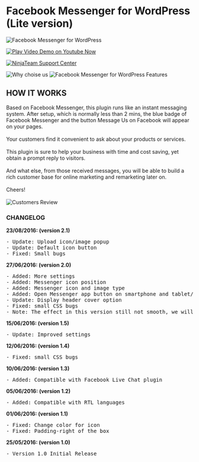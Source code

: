 # Facebook Messenger for WordPress (Lite version)

<img src="http://demo.ninjateam.org/data/messenger/intro-03.png" alt="Facebook Messenger for WordPress">

<a href="https://youtu.be/aRQNIANfxYY"><img src="http://demo.ninjateam.org/data/messenger/play-video-demo-03.png" alt="Play Video Demo on Youtube Now"></a>

<a href="https://ninja.ticksy.com/"><img src="https://ninjateam.org/demo/data/messenger/support-01.png" alt="NinjaTeam Support Center"></a>

<img src="http://demo.ninjateam.org/data/messenger/why-02.png" alt="Why choise us">

<img src="http://demo.ninjateam.org/data/messenger/features-04.png" alt="Facebook Messenger for WordPress Features">

<h2>HOW IT WORKS</h2>
Based on Facebook Messenger, this plugin runs like an instant messaging system. After setup, which is normally less than 2 mins, the blue badge of Facebook Messenger and the button Message Us on Facebook will appear on your pages.
<br><br>
Your customers find it convenient to ask about your products or services. 
<br><br>
This plugin is sure to help your business with time and cost saving, yet obtain a prompt reply to visitors. 
<br><br>
And what else, from those received messages, you will be able to build a rich customer base for online marketing and remarketing later on.
 <br><br>
Cheers!
<br><br>

<img src="http://demo.ninjateam.org/data/messenger/review-01.png" alt="Customers Review">

<h3 id="item-description__changelog">CHANGELOG</h3>
<strong>23/08/2016: (version 2.1)</strong>
<pre>- Update: Upload icon/image popup
- Update: Default icon button
- Fixed: Small bugs</pre>


<strong>27/06/2016: (version 2.0)</strong>
<pre>- Added: More settings
- Added: Messenger icon position
- Added: Messenger icon and image type
- Added: Open Messenger app button on smartphone and tablet/ipad
- Update: Display header cover option
- Fixed: small CSS bugs
- Note: The effect in this version still not smooth, we will update it soon.</pre>

<strong>15/06/2016: (version 1.5)</strong>
<pre>- Update: Improved settings</pre>

<strong>12/06/2016: (version 1.4)</strong>
<pre>- Fixed: small CSS bugs</pre>

<strong>10/06/2016: (version 1.3)</strong>
<pre>- Added: Compatible with Facebook Live Chat plugin</pre>

<strong>05/06/2016: (version 1.2)</strong>
<pre>- Added: Compatible with RTL languages</pre>

<strong>01/06/2016: (version 1.1)</strong>
<pre>- Fixed: Change color for icon
- Fixed: Padding-right of the box</pre>

<strong>25/05/2016: (version 1.0)</strong>
<pre>- Version 1.0 Initial Release</pre>
